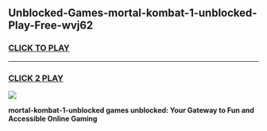 
## Unblocked-Games-mortal-kombat-1-unblocked-Play-Free-wvj62
<h3>
<a href="https://premium76.site?title=mortal-kombat-1-unblocked&ref=10A">CLICK TO PLAY</a></h3>
<hr>

<h3>
<a href="https://premium76.site?title=mortal-kombat-1-unblocked&ref=10A">CLICK 2 PLAY</a>
  
</h3>

<a href="https://premium76.site?title=mortal-kombat-1-unblocked&ref=10A"><img src="https://clearcache.store/games.png"></a>


**mortal-kombat-1-unblocked games unblocked: Your Gateway to Fun and Accessible Online Gaming**
